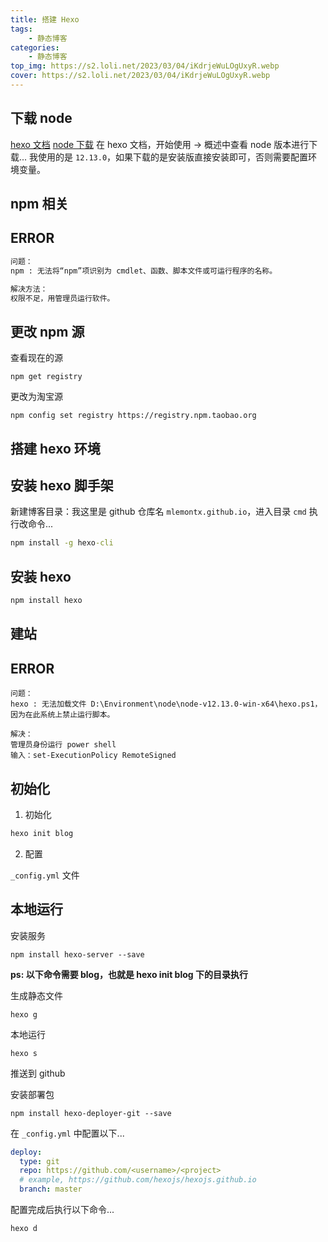 ```yaml
---
title: 搭建 Hexo
tags: 
    - 静态博客
categories: 
    - 静态博客
top_img: https://s2.loli.net/2023/03/04/iKdrjeWuLOgUxyR.webp
cover: https://s2.loli.net/2023/03/04/iKdrjeWuLOgUxyR.webp
---
```


## 下载 node

[hexo 文档](https://hexo.io/zh-cn/docs/)
[node 下载](https://nodejs.org/dist/)
在 hexo 文档，开始使用 -> 概述中查看 node 版本进行下载...
我使用的是 `12.13.0`，如果下载的是安装版直接安装即可，否则需要配置环境变量。

## npm 相关

## ERROR

```txt
问题：
npm : 无法将“npm”项识别为 cmdlet、函数、脚本文件或可运行程序的名称。

解决方法：
权限不足，用管理员运行软件。
```

## 更改 npm 源

查看现在的源

```shell
npm get registry
```

更改为淘宝源

```shell
npm config set registry https://registry.npm.taobao.org
```

## 搭建 hexo 环境

## 安装 hexo 脚手架

新建博客目录：我这里是 github 仓库名 `mlemontx.github.io`，进入目录 `cmd` 执行改命令...

```cmd
npm install -g hexo-cli
```

## 安装 hexo

```cmd
npm install hexo
```

## 建站

## ERROR

```text
问题：
hexo : 无法加载文件 D:\Environment\node\node-v12.13.0-win-x64\hexo.ps1，因为在此系统上禁止运行脚本。

解决：
管理员身份运行 power shell
输入：set-ExecutionPolicy RemoteSigned
```

## 初始化

1. 初始化
```cmd
hexo init blog
```

2. 配置

`_config.yml` 文件

## 本地运行

安装服务

```shell
npm install hexo-server --save
```

**ps: 以下命令需要 blog，也就是 hexo init blog 下的目录执行**

生成静态文件

```shell
hexo g
```

本地运行

```shell
hexo s
```

推送到 github

安装部署包

```shell
npm install hexo-deployer-git --save
```

在 `_config.yml` 中配置以下...

```yml
deploy:  
  type: git  
  repo: https://github.com/<username>/<project>  
  # example, https://github.com/hexojs/hexojs.github.io  
  branch: master
```

配置完成后执行以下命令...

```shell
hexo d
```